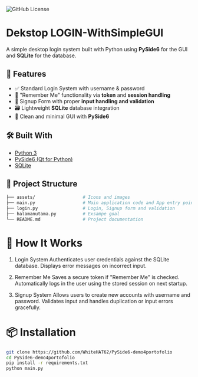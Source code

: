 ![GitHub License](https://img.shields.io/github/license/WhiteHAT62/FastAPI-demo4portofolio)

# Dekstop LOGIN-WithSimpleGUI

A simple desktop login system built with Python using **PySide6** for the GUI and **SQLite** for the database.

## 🚀 Features

- ✅ Standard Login System with username & password
- 🔐 "Remember Me" functionality via **token** and **session handling**
- 📝 Signup Form with proper **input handling and validation**
- 🗃️ Lightweight **SQLite** database integration
- 🧼 Clean and minimal GUI with **PySide6**

## 🛠 Built With

- [Python 3](https://www.python.org/)
- [PySide6 (Qt for Python)](https://doc.qt.io/qtforpython/)
- [SQLite](https://www.sqlite.org/index.html)

## 📂 Project Structure
``` bash
├── assets/                  # Icons and images         
├── main.py                  # Main application code and App entry point
├── login.py                 # Login, Signup form and validation
├── halamanutama.py          # Exsampe goal
└── README.md                # Project documentation
```

# 🔑 How It Works
1. Login System
   Authenticates user credentials against the SQLite database.
   Displays error messages on incorrect input.

2. Remember Me
   Saves a secure token if "Remember Me" is checked.
   Automatically logs in the user using the stored session on next startup.

3. Signup System
   Allows users to create new accounts with username and password.
   Validates input and handles duplication or input errors gracefully.

# 📦 Installation
``` bash
git clone https://github.com/WhiteHAT62/PySide6-demo4portofolio
cd PySide6-demo4portofolio
pip install -r requirements.txt
python main.py
```
